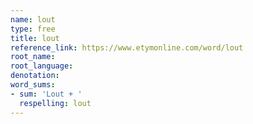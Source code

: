 ```yaml
---
name: lout
type: free
title: lout
reference_link: https://www.etymonline.com/word/lout
root_name: 
root_language: 
denotation: 
word_sums:
- sum: 'Lout + '
  respelling: lout
---
```

